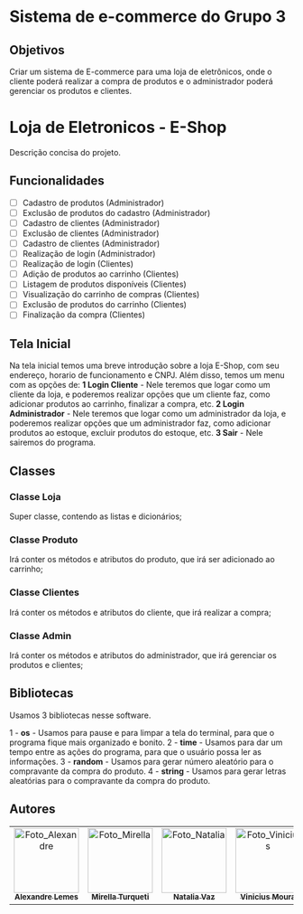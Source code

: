 # Sistema de e-commerce do Grupo 3

## Objetivos

Criar um sistema de E-commerce para uma loja de eletrônicos, 
onde o cliente poderá realizar a compra de produtos e o administrador poderá gerenciar os produtos e clientes.

# Loja de Eletronicos - E-Shop

Descrição concisa do projeto.

## Funcionalidades

- [ ] Cadastro de produtos (Administrador)
- [ ] Exclusão de produtos do cadastro (Administrador)
- [ ] Cadastro de clientes (Administrador)
- [ ] Exclusão de clientes (Administrador)
- [ ] Cadastro de clientes (Administrador)
- [ ] Realização de login (Administrador)
- [ ] Realização de login (Clientes)
- [ ] Adição de produtos ao carrinho (Clientes)
- [ ] Listagem de produtos disponíveis (Clientes)
- [ ] Visualização do carrinho de compras (Clientes)
- [ ] Exclusão de produtos do carrinho (Clientes)
- [ ] Finalização da compra (Clientes)

## Tela Inicial

Na tela inicial temos uma breve introdução sobre a loja E-Shop, com seu endereço, horario de funcionamento e CNPJ. Além disso, temos um menu com as opções de: **1 Login Cliente** - Nele teremos que logar como um cliente da loja, e poderemos realizar opções que um cliente faz, como adicionar produtos ao carrinho, finalizar a compra, etc. **2 Login Administrador** - Nele teremos que logar como um administrador da loja, e poderemos realizar opções que um administrador faz, como adicionar produtos ao estoque, excluir produtos do estoque, etc. **3 Sair** - Nele sairemos do programa. 

## Classes

### Classe Loja

Super classe, contendo as listas e dicionários;

### Classe Produto

Irá conter os métodos e atributos do produto, que irá ser adicionado ao carrinho;

### Classe Clientes

Irá conter os métodos e atributos do cliente, que irá realizar a compra;

### Classe Admin

Irá conter os métodos e atributos do administrador, que irá gerenciar os produtos e clientes;

## Bibliotecas

Usamos 3 bibliotecas nesse software.

1 - **os** - Usamos para pause e para limpar a tela do terminal, para que o programa fique mais organizado e bonito.
2 - **time** - Usamos para dar um tempo entre as ações do programa, para que o usuário possa ler as informações.
3 - **random** - Usamos para gerar número aleatório para o compravante da compra do produto.
4 - **string** - Usamos para gerar letras aleatórias para o compravante da compra do produto.

## Autores

<div align="center">
    <table>
    <tr>
        <td align="center" >
        <a href="https://github.com/alemes7">
            <img src="https://avatars.githubusercontent.com/alemes7" width="115px;" alt="Foto_Alexandre"/><br>
            <sub>
            <b>Alexandre Lemes</b>
            </sub>
        </a>
        </td>
        <td align="center">
        <a href="https://github.com/Allerim321">
            <img src="https://avatars.githubusercontent.com/Allerim321" width="115px;" alt="Foto_Mirella"/><br>
            <sub>
            <b>Mirella Turqueti</b>
            </sub>
        </a>
        </td>
        <td align="center">
        <a href="https://github.com/natinhaaa">
            <img src="https://avatars.githubusercontent.com/natinhaaa" width="115px;" alt="Foto_Natalia"/><br>
            <sub>
            <b>Natalia Vaz</b>
            </sub>
        </a>
        </td>
        <td align="center">
        <a href="https://github.com/s4muraii">
            <img src="https://avatars.githubusercontent.com/s4muraii" width="115px;" alt="Foto_Vinicius"/><br>
            <sub>
            <b>Vinicius Moura</b>
            </sub>
        </a>
        </td>
        <td align="center">
        <a href="https://github.com/Japiinhaa">
            <img src="https://avatars.githubusercontent.com/Japiinhaa" width="115px;" alt="Foto_Vitor_Vinicius"/><br>
            <sub>
            <b>Vitor Vinicius</b>
            </sub>
        </a>
        </td>
    </tr>
    </table>
</div>